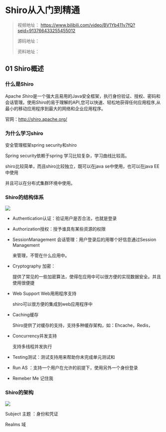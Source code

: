 # Shiro从入门到精通

> 视频地址： https://www.bilibili.com/video/BV1Yb411v7fQ?seid=913766433255455012
>
> 源码地址：
>
> 资料地址：

## 01 Shiro概述

### 什么是Shiro

Apache *Shiro*是一个强大且易用的Java安全框架，执行身份验证、授权、密码和会话管理。使用*Shiro*的易于理解的API,您可以快速、轻松地获得任何应用程序,从最小的移动应用程序到最大的网络和企业应用程序。

官网：http://shiro.apache.org/

### 为什么学习shiro

安全管理框架spring security和shiro

Spring security依赖于spring 学习比较复杂，学习曲线比较高。

shiro比较简单，而且shiro比较独立，既可以在java se中使用，也可以在java EE中使用

并且可以在分布式集群环境中使用。

### Shiro的结构体系

![](https://ss1.bdstatic.com/70cFuXSh_Q1YnxGkpoWK1HF6hhy/it/u=3630669614,3502898077&fm=26&gp=0.jpg)

- Authentication认证：验证用户是否合法，也就是登录

- Authorization授权：授予谁具有某些资源的权限

- SessionManagement 会话管理：用户登录后的用哪个好信息通过Session Management

  来管理，不管在什么应用中。

- Cryptography 加密：

  提供了常见的一些加密算法，使得在应用中可以很方便的实现数据安全。并且使用很便捷

- Web Support Web用用程序支持

  shiro可以很方便的集成到web应用程序中

- Caching缓存

  Shiro提供了对缓存的支持，支持多种缓存架构，如：Ehcache，Redis，

- Concurrency并发支持

  支持多线程并发执行

- Testing测试：测试支持用来帮助你未完成单元测试和

- Run AS ：支持一个用户在允许的前提下，使用另外一个身份登录

- Remeber Me 记住我

### Shiro的架构

![](https://timgsa.baidu.com/timg?image&quality=80&size=b9999_10000&sec=1592244111453&di=c4bbdcb88500417a0ad471244e4b90e6&imgtype=0&src=http%3A%2F%2Fattach.dataguru.cn%2Fattachments%2Fforum%2F201403%2F10%2F1435301im3t21cbc0itmbi.png)

Subject 主题 ：身份和凭证

Realms 域



